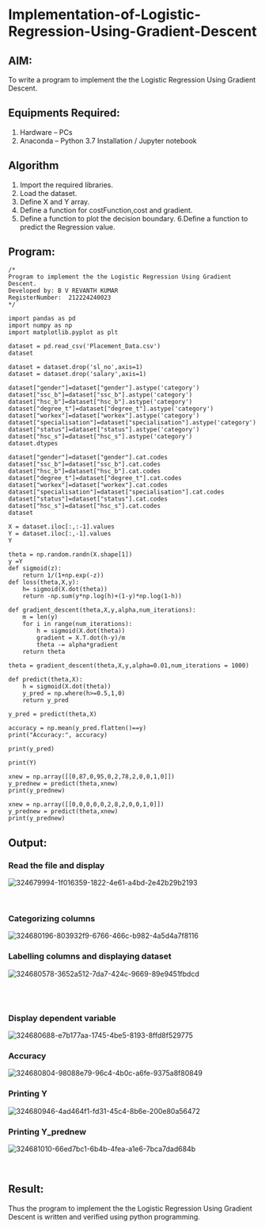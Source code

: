 # Implementation-of-Logistic-Regression-Using-Gradient-Descent

## AIM:
To write a program to implement the the Logistic Regression Using Gradient Descent.

## Equipments Required:
1. Hardware – PCs
2. Anaconda – Python 3.7 Installation / Jupyter notebook

## Algorithm
1. Import the required libraries.
2. Load the dataset.
3. Define X and Y array.
4. Define a function for costFunction,cost and gradient.
5. Define a function to plot the decision boundary. 6.Define a function to predict the 
   Regression value.

## Program:
```
/*
Program to implement the the Logistic Regression Using Gradient Descent.
Developed by: B V REVANTH KUMAR
RegisterNumber:  212224240023
*/
```
```PY
import pandas as pd
import numpy as np
import matplotlib.pyplot as plt

dataset = pd.read_csv('Placement_Data.csv')
dataset

dataset = dataset.drop('sl_no',axis=1)
dataset = dataset.drop('salary',axis=1)

dataset["gender"]=dataset["gender"].astype('category')
dataset["ssc_b"]=dataset["ssc_b"].astype('category')
dataset["hsc_b"]=dataset["hsc_b"].astype('category')
dataset["degree_t"]=dataset["degree_t"].astype('category')
dataset["workex"]=dataset["workex"].astype('category')
dataset["specialisation"]=dataset["specialisation"].astype('category')
dataset["status"]=dataset["status"].astype('category')
dataset["hsc_s"]=dataset["hsc_s"].astype('category')
dataset.dtypes

dataset["gender"]=dataset["gender"].cat.codes
dataset["ssc_b"]=dataset["ssc_b"].cat.codes
dataset["hsc_b"]=dataset["hsc_b"].cat.codes
dataset["degree_t"]=dataset["degree_t"].cat.codes
dataset["workex"]=dataset["workex"].cat.codes
dataset["specialisation"]=dataset["specialisation"].cat.codes
dataset["status"]=dataset["status"].cat.codes
dataset["hsc_s"]=dataset["hsc_s"].cat.codes
dataset

X = dataset.iloc[:,:-1].values
Y = dataset.iloc[:,-1].values
Y

theta = np.random.randn(X.shape[1])
y =Y
def sigmoid(z):
    return 1/(1+np.exp(-z))
def loss(theta,X,y):
    h= sigmoid(X.dot(theta))
    return -np.sum(y*np.log(h)+(1-y)*np.log(1-h))

def gradient_descent(theta,X,y,alpha,num_iterations):
    m = len(y)
    for i in range(num_iterations):
        h = sigmoid(X.dot(theta))
        gradient = X.T.dot(h-y)/m
        theta -= alpha*gradient
    return theta

theta = gradient_descent(theta,X,y,alpha=0.01,num_iterations = 1000)

def predict(theta,X):
    h = sigmoid(X.dot(theta))
    y_pred = np.where(h>=0.5,1,0)
    return y_pred

y_pred = predict(theta,X)

accuracy = np.mean(y_pred.flatten()==y)
print("Accuracy:", accuracy)

print(y_pred)

print(Y)

xnew = np.array([[0,87,0,95,0,2,78,2,0,0,1,0]])
y_prednew = predict(theta,xnew)
print(y_prednew)

xnew = np.array([[0,0,0,0,0,2,8,2,0,0,1,0]])
y_prednew = predict(theta,xnew)
print(y_prednew)
```

## Output:

### Read the file and display

![324679994-1f016359-1822-4e61-a4bd-2e42b29b2193](https://github.com/gauthamkrishna7/-Implementation-of-Logistic-Regression-Using-Gradient-Descent/assets/141175025/8460f007-dd72-418a-a1a4-89e7c352c482)

<br>


### Categorizing columns
![324680196-803932f9-6766-466c-b982-4a5d4a7f8116](https://github.com/gauthamkrishna7/-Implementation-of-Logistic-Regression-Using-Gradient-Descent/assets/141175025/c3b56cef-53f7-4542-b0cc-1bb02844df55)


### Labelling columns and displaying dataset
![324680578-3652a512-7da7-424c-9669-89e9451fbdcd](https://github.com/gauthamkrishna7/-Implementation-of-Logistic-Regression-Using-Gradient-Descent/assets/141175025/e0c05953-83f6-49f7-96b9-95a4a128e9ea)

<br>
<br>



### Display dependent variable
![324680688-e7b177aa-1745-4be5-8193-8ffd8f529775](https://github.com/gauthamkrishna7/-Implementation-of-Logistic-Regression-Using-Gradient-Descent/assets/141175025/2b65a530-46a7-4bdb-b0c5-6c2bec37fe19)

### Accuracy
![324680804-98088e79-96c4-4b0c-a6fe-9375a8f80849](https://github.com/gauthamkrishna7/-Implementation-of-Logistic-Regression-Using-Gradient-Descent/assets/141175025/a05d9cb7-87e2-4d7b-a2fd-360516088c97)


### Printing Y
![324680946-4ad464f1-fd31-45c4-8b6e-200e80a56472](https://github.com/gauthamkrishna7/-Implementation-of-Logistic-Regression-Using-Gradient-Descent/assets/141175025/d31f65bb-d26a-4dfd-894a-faed352f8474)


### Printing Y_prednew
![324681010-66ed7bc1-6b4b-4fea-a1e6-7bca7dad684b](https://github.com/gauthamkrishna7/-Implementation-of-Logistic-Regression-Using-Gradient-Descent/assets/141175025/b60bae34-0499-40b2-9318-cc634ed75dc3)

<br>





## Result:
Thus the program to implement the the Logistic Regression Using Gradient Descent is written and verified using python programming.


